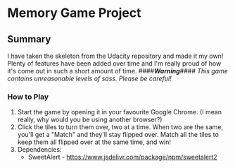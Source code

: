 # Memory Game Project

## Summary

I have taken the skeleton from the Udacity repository and made it my own! Plenty of features have been added over time and I'm really proud of how it's come out in such a short amount of time.
####***Warning***####
*This game contains unreasonable levels of sass. Please be careful!*


### How to Play

1. Start the game by opening it in your favourite Google Chrome. (I mean really, why would you be using another browser?)
1. Click the tiles to turn them over, two at a time. When two are the same, you'll get a "Match" and they'll stay flipped over. Match all the tiles to keep them all flipped over at the same time, and win!
1. Dependencies:
    * SweetAlert - https://www.jsdelivr.com/package/npm/sweetalert2
